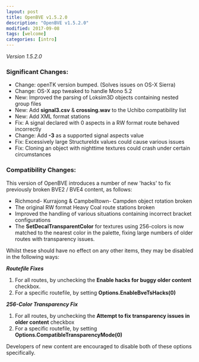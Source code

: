 ```yaml
---
layout: post
title: OpenBVE v1.5.2.0
description: "OpenBVE v1.5.2.0"
modified: 2017-09-08
tags: [welcome]
categories: [intro]
---
```


*Version 1.5.2.0*

### Significant Changes:
* Change: openTK version bumped. (Solves issues on OS-X Sierra)
* Change: OS-X app tweaked to handle Mono 5.2
* New: Improved the parsing of Loksim3D objects containing nested group files
* New: Add __signal3.csv__ & __crossing.wav__ to the Uchibo compatibility list
* New: Add XML format stations
* Fix: A signal declared with 0 aspects in a RW format route behaved incorrectly
* Change: Add __-3__ as a supported signal aspects value
* Fix: Excessively large StructureIdx values could cause various issues
* Fix: Cloning an object with nighttime textures could crash under certain circumstances


### Compatibility Changes:
This version of OpenBVE introduces a number of new 'hacks' to fix previously broken BVE2 / BVE4 content, as follows:
* Richmond- Kurrajong & Campbelltown- Campden object rotation broken
* The original RW format Heavy Coal route stations broken
* Improved the handling of various situations containing incorrect bracket configurations
* The __SetDecalTransparentColor__ for textures using 256-colors is now matched to the nearest color in the palette, fixing large numbers of older routes with transparency issues.

Whilst these should have no effect on any other items, they may be disabled in the following ways:

_**Routefile Fixes**_
1. For all routes, by unchecking the __Enable hacks for buggy older content__ checkbox.
2. For a specific routefile, by setting __Options.EnableBveTsHacks(0)__

_**256-Color Transparency Fix**_
1. For all routes, by unchecking the __Attempt to fix transparency issues in older content__ checkbox
2. For a specific routefile, by setting __Options.CompatibleTransparencyMode(0)__


Developers of new content are encouraged to disable both of these options specifically.

